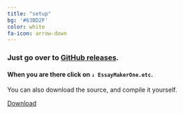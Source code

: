 ```yaml
---
title: "setup"
bg: '#63BD2F'
color: white
fa-icon: arrow-down
---
```


### Just go over to [GitHub releases](https://github.com/sargeant45/EssayMaker/releases).

#### When you are there click on `↓ EssayMakerOne.etc`.

You can also download the source, and compile it yourself.

<a class="github-button" href="https://github.com/sargeant45/essaymaker/archive/master.zip" data-style="mega">Download</a>

<script async defer id="github-bjs" src="https://buttons.github.io/buttons.js"></script>
